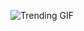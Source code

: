 ![Trending GIF](https://media1.giphy.com/media/RbDKaczqWovIugyJmW/giphy.gif?cid=8bb21772pi7jwqfujknpzq7qzb2w23jm5m25dk40zl8vq72s&ep=v1_gifs_search&rid=giphy.gif&ct=g)
